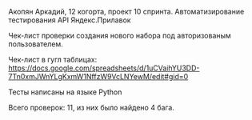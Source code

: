 Акопян Аркадий, 12 когорта, проект 10 спринта.
Автоматизирование тестирования API Яндекс.Прилавок

Чек-лист проверки создания нового набора под авторизованым пользователем.


Чек-лист в гугл таблицах: https://docs.google.com/spreadsheets/d/1uCVaihYU3DD-7Tn0xmJWnYLgKxmW1NffzW9VcLNYewM/edit#gid=0


Тесты написаны на языке Python


Всего проверок: 11, из них было найдено 4 бага. 

